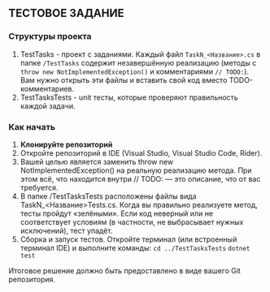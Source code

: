 ## ТЕСТОВОЕ ЗАДАНИЕ

### Структуры проекта

1. TestTasks - проект с заданиями. Каждый файл `TaskN_<Название>.cs` в папке `/TestTasks` содержит незавершённую реализацию (методы с `throw new NotImplementedException()` и комментариями `// TODO:`). Вам нужно открыть эти файлы и вставить свой код вместо TODO-комментариев.
2. TestTasksTests - unit тесты, которые проверяют правильность каждой задачи.

### Как начать

1. **Клонируйте репозиторий**
2. Откройте репозиторий в IDE (Visual Studio, Visual Studio Code, Rider).
3. Вашей целью является заменить throw new NotImplementedException() на реальную реализацию метода. При этом всё, что находится внутри // TODO: — это описание, что от вас требуется.
4. В папке /TestTasksTests расположены файлы вида TaskN_<Название>Tests.cs.
Когда вы правильно реализуете метод, тесты пройдут «зелёными».
Если код неверный или не соответствует условиям (в частности, не выбрасывает нужных исключений), тест упадёт.
5. Сборка и запуск тестов. Откройте терминал (или встроенный терминал IDE) и выполните команды:
`cd ../TestTasksTests`
`dotnet test`

Итоговое решение должно быть предоставлено в виде вашего Git репозитория. 